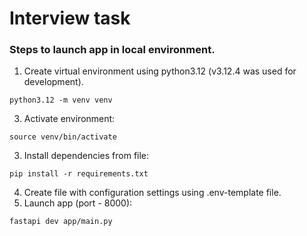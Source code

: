 # Interview task

### Steps to launch app in local environment.
1. Create virtual environment using python3.12 (v3.12.4 was used for development).
```
python3.12 -m venv venv
```
3. Activate environment:
```
source venv/bin/activate
```
3. Install dependencies from file:
```
pip install -r requirements.txt
```
4. Create file with configuration settings using .env-template file.
5. Launch app (port - 8000):
```
fastapi dev app/main.py
```

